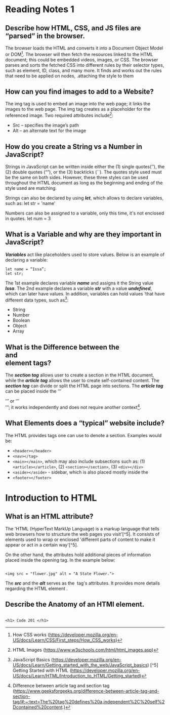 # Reading Notes 1

## Describe how HTML, CSS, and JS files are “parsed” in the browser.

The browser loads the HTML and converts it into a Document Object Model or DOM[^1]. 
The browser will then fetch the resources linked to the HTML document; this could be embedded videos, images, or CSS. 
The browser parses and sorts the fetched CSS into different rules by their selector types, such as element, ID, class, and many more. 
It finds and works out the rules that need to be applied on nodes, .attaching the style to them


## How can you find images to add to a Website?

The img tag is used to embed an image into the web page; it links the images to the web page. The img tag creates as a placeholder for the referenced image. Two required attributes include[^2]:
-	Src – specifies the image’s path
-	Alt – an alternate text for the image


## How do you create a String vs a Number in JavaScript?

Strings in JavaScript can be written inside either the (1) single quotes(‘’), the (2) double quotes (“”), or the (3) backticks (``). The quotes style used must be the same on both sides. However, these three styles can be used throughout the HTML document as long as the beginning and ending of the style used are matching.

Strings can also be declared by using ***let***, which allows to declare variables, such as:
  let str = 'name'
  
Numbers can also be assigned to a variable, only this time, it's not enclosed in quotes.
  let num = 3
  
  
  
## What is a Variable and why are they important in JavaScript?

***Variables*** act like placeholders used to store values. Below is an example of declaring a variable:
```
let name = “Issa”;    
let str;   
```

The 1st example declares variable ***name*** and assigns it the String value ***Issa***. 
The 2nd example declares a variable ***str*** with a value ***undefined***, which can later have values. 
In addition, variables can hold values ‘that have different data types, such as[^4]:
- String
- Number
- Boolean
- Object
- Array



## What is the Difference between the <article></article> and <section></setion> element tags?

The ***section tag***  allows user to create a section in the HTML document, while the ***article tag*** allows the user to create self-contained content. The ***section tag*** can divide or split the HTML page into sections. The ***article tag*** can be placed inside the ‘’’<main></main>’’’ or ‘’’<section></section>’’’; it works independently and does not require another context[^3].


## What Elements does a “typical” website include?
The HTML provides tags one can use to denote a section. Examples would be:
-	```<header></header>```
-	```<nav></tag>```
-	```<main></main>```, which may also include subsections such as: (1) ```<article></article>```, (2) ```<section></section>```, (3) ```<div></div>```
- ```<aside></aside>``` - sidebar, which is also placed mostly inside the <main></main>
- ```<footer></footer>```



# Introduction to HTML

## What is an HTML attribute?

The 'HTML (HyperText MarkUp Language) is a markup language that tells web browsers how to structure the web pages you visit'[^5]. It consists of elements used to wrap or enclosed 'different parts of content to make it appear or act in a certain way'[^5]. 

On the other hand, the attributes hold additional pieces of information placed inside the opening tag. In the example below:

``` 

<img src = "flower.jpg" alt = "A State Flower."> 

```

The ***src*** and the ***alt*** serves as the <img> tag's attributes. It provides more details regarding the HTML element <img>.


## Describe the Anatomy of an HTMl element.

``` 

<h1> Code 201 </h1>

```

<!-- The opening tag <h1> and the closing tag </h1> is considered an element, while the text 'Code 201' is considered the content -->

        





[^1]: How CSS works (https://developer.mozilla.org/en-US/docs/Learn/CSS/First_steps/How_CSS_works)
[^2]: HTML Images (https://www.w3schools.com/html/html_images.asp)
[^3]: Difference between article tag and section tag (https://www.geeksforgeeks.org/difference-between-article-tag-and-section-tag/#:~:text=The%20tag%20defines%20a,independent%2C%20self%2Dcontained%20content.)
[^4]: JavaScript Basics (https://developer.mozilla.org/en-US/docs/Learn/Getting_started_with_the_web/JavaScript_basics)
[^5] Getting Started with HTML (https://developer.mozilla.org/en-US/docs/Learn/HTML/Introduction_to_HTML/Getting_started)
 





  
